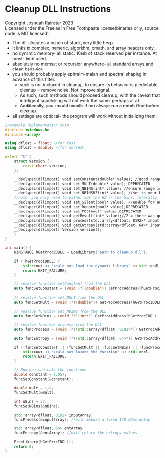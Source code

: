 # Cleanup DLL Instructions
Copyright Joshuah Rainstar 2023 \
Licensed under the Free as in Free Toothpaste license(binaries only, source code is MIT licensed)

- The dll allocates a bunch of stack, very little heap.
- it links to complex, numeric, algorithm, cmath, and array headers only. 
- no dynamic memory- all static. 16mb of stack reserved per instance. At most- 5mb used.
- absolutely no memset or recursion anywhere- all standard arrays and clean behavior.
- you should probably apply ephraim-malah and spectral shaping in advance of this filter.
    - such is not included in cleanup, to ensure its behavior is predictable. cleanup = remove noise. Not improve signal.
    - As such, such methods should proceed cleanup, with the caveat that intelligent squelching will not work the same, perhaps at all.
    - Additionally, you should usually if not always run a notch filter before cleanup.
- all settings are optional- the program will work without initializing them.

```cpp
//example implementation shim
#include <windows.h>
#include <array>

using dfloat = float; //for fast
using dfloat = double; //for correct

extern "C" {
    struct Version {
        const char* version;
    };

    __declspec(dllimport) void setConstant(double* value); //good range is between 0.045 and 0.085, defaults to 0.057, valid is 0.001 to 1
    __declspec(dllimport) void set_MULT(double* value); DEPRECATED
    __declspec(dllimport) void set_NBINS(int* value); //ensure range is between 5 and 257, defaults to 37
    __declspec(dllimport) void set_NBINSHZ(int* value); //set to your bandwidth in hz of what you're sending us
    //note: you only need to either set the HZ or the bins. Interally, bins is set based on Hz.
    __declspec(dllimport) void set_Silent(bool* value); //enable for auto-squelch, defaults to true
    __declspec(dllimport) void set_Renorm(bool* value);DEPRECATED
    __declspec(dllimport) void set_PCS(bool* value);DEPRECATED
    __declspec(dllimport) void getResult(int* value);//2 = there was good signal, 1 = first 384 samples were from previous frame overlap, 0 = nothing
    __declspec(dllimport) void process(std::array<dfloat, 8192>* input); //ensure sampling rate is 48k
    __declspec(dllimport) void getEntropy(std::array<dfloat, 64>* input); //get the current entropy samples
    __declspec(dllimport) Version version();
    }
}

int main() {
    HINSTANCE hGetProcIDDLL = LoadLibrary("path to cleanup.dll");

    if (!hGetProcIDDLL) {
        std::cout << "could not load the dynamic library" << std::endl;
        return EXIT_FAILURE;
    }

    // resolve function setConstant from the DLL
    auto funcSetConstant = (void (*)(double*)) GetProcAddress(hGetProcIDDLL, "setConstant");
    
    // resolve function set_MULT from the DLL
    auto funcSetMult = (void (*)(double*)) GetProcAddress(hGetProcIDDLL, "set_MULT");

    // resolve function set_NBINS from the DLL
    auto funcSetNBins = (void (*)(int*)) GetProcAddress(hGetProcIDDLL, "set_NBINS");
    
    // resolve function process from the DLL
    auto funcProcess = (void (*)(std::array<dfloat, 8192>*)) GetProcAddress(hGetProcIDDLL, "process");

    auto funcEntropy = (void (*)(std::array<dfloat, 64>*)) GetProcAddress(hGetProcIDDLL, "getEntropy");

    if (!funcSetConstant || !funcSetMult || !funcSetNBins || !funcProcess) {
        std::cout << "could not locate the function" << std::endl;
        return EXIT_FAILURE;
    }

    // Now you can call the functions
    double constant = 0.057;
    funcSetConstant(&constant);

    double mult = 1.0;
    funcSetMult(&mult);

    int nBins = 37;
    funcSetNBins(&nBins);

    std::array<dfloat, 8192> inputArray;
    funcProcess(&inputArray); //will impose a fixed 170.66ms delay

    std::array<dfloat, 64> entArray;
    funcEntropy(&entArray); //will return the entropy values

    FreeLibrary(hGetProcIDDLL);
    return 0;
}
```


